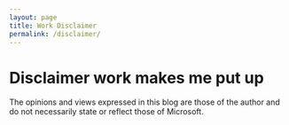 ```yaml
---
layout: page
title: Work Disclaimer
permalink: /disclaimer/
---
```


# Disclaimer work makes me put up

The opinions and views expressed in this blog are those of the author and do not necessarily state or reflect those of Microsoft.